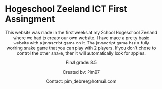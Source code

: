 # Hogeschool Zeeland ICT First Assingment
<p align="center">This website was made in the first weeks at my School Hogeschool Zeeland where we had to create our own website. I have made a pretty basic website with a javascript game on it. The javascript game has a fully working snake game that you can play with 2 players. If you don't chose to control the other snake, then it will automatically look for apples.</p>

<p align="center">Final grade: 8.5</p>
<p align="center">Created by: Pim97</p>
<p align="center">Contact: pim_debree@hotmail.com</p>
